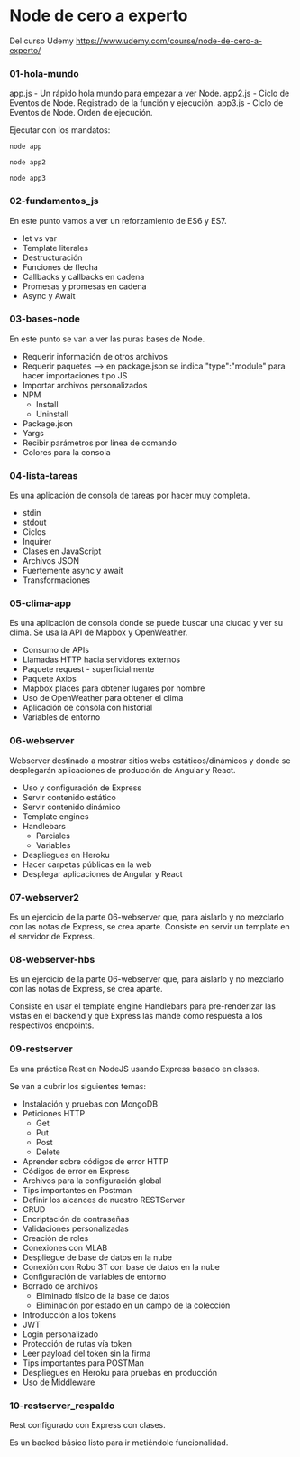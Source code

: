# Node de cero a experto

Del curso Udemy https://www.udemy.com/course/node-de-cero-a-experto/

### 01-hola-mundo

app.js - Un rápido hola mundo para empezar a ver Node.
app2.js - Ciclo de Eventos de Node. Registrado de la función y ejecución.
app3.js - Ciclo de Eventos de Node. Orden de ejecución.

Ejecutar con los mandatos:

```
node app

node app2

node app3
```

### 02-fundamentos_js

En este punto vamos a ver un reforzamiento de ES6 y ES7.

- let vs var
- Template literales
- Destructuración
- Funciones de flecha
- Callbacks y callbacks en cadena
- Promesas y promesas en cadena
- Async y Await

### 03-bases-node

En este punto se van a ver las puras bases de Node.

- Requerir información de otros archivos
- Requerir paquetes --> en package.json se indica "type":"module" para hacer importaciones tipo JS
- Importar archivos personalizados
- NPM
  - Install
  - Uninstall
- Package.json
- Yargs
- Recibir parámetros por línea de comando
- Colores para la consola

### 04-lista-tareas

Es una aplicación de consola de tareas por hacer muy completa.

- stdin
- stdout
- Ciclos
- Inquirer
- Clases en JavaScript
- Archivos JSON
- Fuertemente async y await
- Transformaciones

### 05-clima-app

Es una aplicación de consola donde se puede buscar una ciudad y ver su clima. Se usa la API de Mapbox y OpenWeather.

- Consumo de APIs
- Llamadas HTTP hacia servidores externos
- Paquete request - superficialmente
- Paquete Axios
- Mapbox places para obtener lugares por nombre
- Uso de OpenWeather para obtener el clima
- Aplicación de consola con historial
- Variables de entorno

### 06-webserver

Webserver destinado a mostrar sitios webs estáticos/dinámicos y donde se desplegarán aplicaciones de producción de Angular y React.

- Uso y configuración de Express
- Servir contenido estático
- Servir contenido dinámico
- Template engines
- Handlebars
  - Parciales
  - Variables
- Despliegues en Heroku
- Hacer carpetas públicas en la web
- Desplegar aplicaciones de Angular y React

### 07-webserver2

Es un ejercicio de la parte 06-webserver que, para aislarlo y no mezclarlo con las notas de Express, se crea aparte.
Consiste en servir un template en el servidor de Express.

### 08-webserver-hbs

Es un ejercicio de la parte 06-webserver que, para aislarlo y no mezclarlo con las notas de Express, se crea aparte.

Consiste en usar el template engine Handlebars para pre-renderizar las vistas en el backend y que Express las mande como respuesta a los respectivos endpoints.

### 09-restserver

Es una práctica Rest en NodeJS usando Express basado en clases.

Se van a cubrir los siguientes temas:

- Instalación y pruebas con MongoDB
- Peticiones HTTP
  - Get
  - Put
  - Post
  - Delete
- Aprender sobre códigos de error HTTP
- Códigos de error en Express
- Archivos para la configuración global
- Tips importantes en Postman
- Definir los alcances de nuestro RESTServer
- CRUD
- Encriptación de contraseñas
- Validaciones personalizadas
- Creación de roles
- Conexiones con MLAB
- Despliegue de base de datos en la nube
- Conexión con Robo 3T con base de datos en la nube
- Configuración de variables de entorno
- Borrado de archivos
  - Eliminado físico de la base de datos
  - Eliminación por estado en un campo de la colección
- Introducción a los tokens
- JWT
- Login personalizado
- Protección de rutas vía token
- Leer payload del token sin la firma
- Tips importantes para POSTMan
- Despliegues en Heroku para pruebas en producción
- Uso de Middleware

### 10-restserver_respaldo

Rest configurado con Express con clases.

Es un backed básico listo para ir metiéndole funcionalidad.
